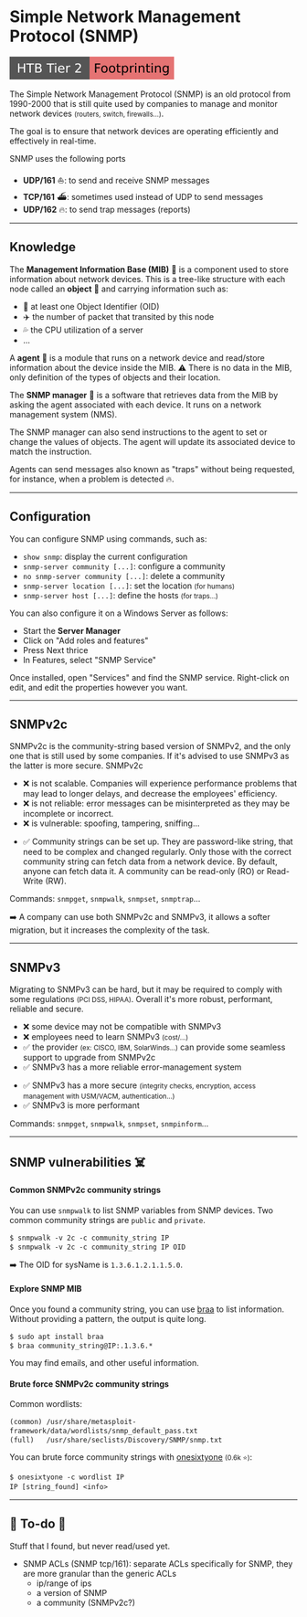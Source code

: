 # Simple Network Management Protocol (SNMP)

[![footprinting](../../../cybersecurity/_badges/htb/footprinting.svg)](https://academy.hackthebox.com/course/preview/footprinting)

<div class="row row-cols-lg-2"><div>

The Simple Network Management Protocol (SNMP) is an old protocol from 1990-2000 that is still quite used by companies to manage and monitor network devices <small>(routers, switch, firewalls...)</small>.

The goal is to ensure that network devices are operating efficiently and effectively in real-time.
</div><div>

 SNMP uses the following ports
 
* **UDP/161** ⛵: to send and receive SNMP messages
* **TCP/161** ⛴️: sometimes used instead of UDP to send messages
* **UDP/162** 🔥️: to send trap messages (reports)
</div></div>

<hr class="sep-both">

## Knowledge

<div class="row row-cols-lg-2"><div>

The **Management Information Base (MIB)** 📂 is a component used to store information about network devices. This is a tree-like structure with each node called an **object** 📰 and carrying information such as:

* 🔑 at least one Object Identifier (OID)
* ✈️ the number of packet that transited by this node
* 💦 the CPU utilization of a server
* ...

A **agent** 👮 is a module that runs on a network device and read/store information about the device inside the MIB. ⚠️ There is no data in the MIB, only definition of the types of objects and their location.
</div><div>

The **SNMP manager** 👑 is a software that retrieves data from the MIB by asking the agent associated with each device. It runs on a network management system (NMS).

The SNMP manager can also send instructions to the agent to set or change the values of objects. The agent will update its associated device to match the instruction.

Agents can send messages also known as "traps" without being requested, for instance, when a problem is detected 🔥.
</div></div>

<hr class="sep-both">

## Configuration

<div class="row row-cols-lg-2"><div>

You can configure SNMP using commands, such as:

* `show snmp`: display the current configuration
* `snmp-server community [...]`: configure a community
* `no snmp-server community [...]`: delete a community
* `snmp-server location [...]`: set the location <small>(for humans)</small>
* `snmp-server host [...]`: define the hosts <small>(for traps...)</small>
</div><div>

You can also configure it on a Windows Server as follows:

* Start the **Server Manager**
* Click on "Add roles and features"
* Press Next thrice
* In Features, select "SNMP Service"

Once installed, open "Services" and find the SNMP service. Right-click on edit, and edit the properties however you want.
</div></div>

<hr class="sep-both">

## SNMPv2c

<div class="row row-cols-lg-2"><div>

SNMPv2c is the community-string based version of SNMPv2, and the only one that is still used by some companies. If it's advised to use SNMPv3 as the latter is more secure. SNMPv2c

* ❌ is not scalable. Companies will experience performance problems that may lead to longer delays, and decrease the employees' efficiency.
* ❌ is not reliable: error messages can be misinterpreted as they may be incomplete or incorrect.
* ❌ is vulnerable: spoofing, tampering, sniffing...
</div><div>

* ✅ Community strings can be set up. They are password-like string, that need to be complex and changed regularly. Only those with the correct community string can fetch data from a network device. By default, anyone can fetch data it. A community can be read-only (RO) or Read-Write (RW).

Commands: `snmpget`, `snmpwalk`, `snmpset`, `snmptrap`...

➡️ A company can use both SNMPv2c and SNMPv3, it allows a softer migration, but it increases the complexity of the task.
</div></div>

<hr class="sep-both">

## SNMPv3

<div class="row row-cols-lg-2"><div>

Migrating to SNMPv3 can be hard, but it may be required to comply with some regulations <small>(PCI DSS, HIPAA)</small>. Overall it's more robust, performant, reliable and secure.

* ❌ some device may not be compatible with SNMPv3
* ❌ employees need to learn SNMPv3 <small>(cost/...)</small>
* ✅ the provider <small>(ex: CISCO, IBM, SolarWinds...)</small> can provide some seamless support to upgrade from SNMPv2c
* ✅ SNMPv3 has a more reliable error-management system
</div><div>

* ✅ SNMPv3 has a more secure <small>(integrity checks, encryption, access management with USM/VACM, authentication...)</small>
* ✅ SNMPv3 is more performant

Commands: `snmpget`, `snmpwalk`, `snmpset`, `snmpinform`...
</div></div>

<hr class="sep-both">

## SNMP vulnerabilities ☠️

<div class="row row-cols-lg-2"><div>

#### Common SNMPv2c community strings

You can use `snmpwalk` to list SNMP variables from SNMP devices. Two common community strings are `public` and `private`.

```
$ snmpwalk -v 2c -c community_string IP
$ snmpwalk -v 2c -c community_string IP OID
```

➡️ The OID for sysName is `1.3.6.1.2.1.1.5.0`.

#### Explore SNMP MIB

Once you found a community string, you can use [braa](https://manpages.debian.org/bullseye/braa/braa.1.en.html) to list information. Without providing a pattern, the output is quite long.

```
$ sudo apt install braa
$ braa community_string@IP:.1.3.6.*
```

You may find emails, and other useful information.
</div><div>

#### Brute force SNMPv2c community strings

Common wordlists:

```text!
(common) /usr/share/metasploit-framework/data/wordlists/snmp_default_pass.txt
(full)   /usr/share/seclists/Discovery/SNMP/snmp.txt
```

You can brute force community strings with [onesixtyone](https://github.com/trailofbits/onesixtyone) <small>(0.6k ⭐)</small>:

```ps
$ onesixtyone -c wordlist IP
IP [string_found] <info>
```
</div></div>

<hr class="sep-both">

## 👻 To-do 👻

Stuff that I found, but never read/used yet.

<div class="row row-cols-lg-2"><div>

* SNMP ACLs (SNMP tcp/161): separate ACLs specifically for SNMP, they are more granular than the generic ACLs
    * ip/range of ips
    * a version of SNMP
    * a community (SNMPv2c?)
</div><div>
</div></div>